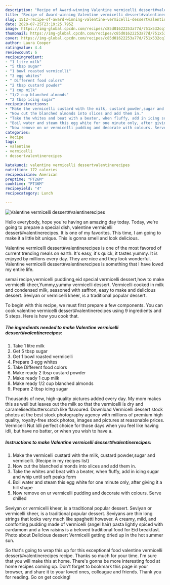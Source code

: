 ```yaml
---
description: "Recipe of Award-winning Valentine vermicelli dessert#valentinerecipes"
title: "Recipe of Award-winning Valentine vermicelli dessert#valentinerecipes"
slug: 1512-recipe-of-award-winning-valentine-vermicelli-dessertvalentinerecipes
date: 2020-07-25T23:19:25.795Z
image: https://img-global.cpcdn.com/recipes/c85d01622253a77d/751x532cq70/valentine-vermicelli-dessertvalentinerecipes-recipe-main-photo.jpg
thumbnail: https://img-global.cpcdn.com/recipes/c85d01622253a77d/751x532cq70/valentine-vermicelli-dessertvalentinerecipes-recipe-main-photo.jpg
cover: https://img-global.cpcdn.com/recipes/c85d01622253a77d/751x532cq70/valentine-vermicelli-dessertvalentinerecipes-recipe-main-photo.jpg
author: Laura Cooper
ratingvalue: 4.4
reviewcount: 6
recipeingredient:
- "1 litre milk"
- "5 tbsp sugar"
- "1 bowl roasted vermicelli"
- "3 egg whites"
- " Different food colors"
- "2 tbsp custard powder"
- "1 cup milk"
- "1/2 cup blanched almonds"
- "2 tbsp icing sugar"
recipeinstructions:
- "Make the vermicelli custard with the milk, custard powder,sugar and vermicelli. (Recipe in my recipes list)"
- "Now cut the blanched almonds into slices and add them in."
- "Take the whites and beat with a beater, when fluffy, add in icing sugar and whip until soft peaks form"
- "Boil water and steam this egg white for one minute only, after giving it a hill shape"
- "Now remove on ur vermicelli pudding and decorate with colours. Serve chilled"
categories:
- Recipe
tags:
- valentine
- vermicelli
- dessertvalentinerecipes

katakunci: valentine vermicelli dessertvalentinerecipes 
nutrition: 172 calories
recipecuisine: American
preptime: "PT26M"
cooktime: "PT36M"
recipeyield: "4"
recipecategory: Lunch

---
```



![Valentine vermicelli dessert#valentinerecipes](https://img-global.cpcdn.com/recipes/c85d01622253a77d/751x532cq70/valentine-vermicelli-dessertvalentinerecipes-recipe-main-photo.jpg)

Hello everybody, hope you're having an amazing day today. Today, we're going to prepare a special dish, valentine vermicelli dessert#valentinerecipes. It is one of my favorites. This time, I am going to make it a little bit unique. This is gonna smell and look delicious.

Valentine vermicelli dessert#valentinerecipes is one of the most favored of current trending meals on earth. It's easy, it's quick, it tastes yummy. It is enjoyed by millions every day. They are nice and they look wonderful. Valentine vermicelli dessert#valentinerecipes is something that I have loved my entire life.

semai recipe,vermicelli puddinng,eid special vermicelli dessert,how to make vermicelli kheer,Yummy,yummy vermicelli dessert. Vermicelli cooked in milk and condensed milk, seasoned with saffron, easy to make and delicious dessert. Seviyan or vermicelli kheer, is a traditional popular dessert.


To begin with this recipe, we must first prepare a few components. You can cook valentine vermicelli dessert#valentinerecipes using 9 ingredients and 5 steps. Here is how you cook that.

<!--inarticleads1-->

##### The ingredients needed to make Valentine vermicelli dessert#valentinerecipes:

1. Take 1 litre milk
1. Get 5 tbsp sugar
1. Get 1 bowl roasted vermicelli
1. Prepare 3 egg whites
1. Take  Different food colors
1. Make ready 2 tbsp custard powder
1. Make ready 1 cup milk
1. Make ready 1/2 cup blanched almonds
1. Prepare 2 tbsp icing sugar


Thousands of new, high-quality pictures added every day. My mom makes this as well but leaves out the milk so that the vermicelli is dry and caramelised/butterscotch like flavoured. Download Vermicelli dessert stock photos at the best stock photography agency with millions of premium high quality, royalty-free stock photos, images and pictures at reasonable prices. Vermicelli Nut Idli perfect choice for those days when you feel like having idli, but have no batter, or when you wish to have a. 

<!--inarticleads2-->

##### Instructions to make Valentine vermicelli dessert#valentinerecipes:

1. Make the vermicelli custard with the milk, custard powder,sugar and vermicelli. (Recipe in my recipes list)
1. Now cut the blanched almonds into slices and add them in.
1. Take the whites and beat with a beater, when fluffy, add in icing sugar and whip until soft peaks form
1. Boil water and steam this egg white for one minute only, after giving it a hill shape
1. Now remove on ur vermicelli pudding and decorate with colours. Serve chilled


Seviyan or vermicelli kheer, is a traditional popular dessert. Seviyan or vermicelli kheer, is a traditional popular dessert. Seviyans are thin long strings that looks very much like spaghetti however. A creamy, mild, and comforting pudding made of vermicelli (angel hair) pasta lightly spiced with cardamom and a few raisins is a beloved traditional food for Eid breakfast. Photo about Delicious dessert Vermicelli getting dried up in the hot summer sun. 

So that's going to wrap this up for this exceptional food valentine vermicelli dessert#valentinerecipes recipe. Thanks so much for your time. I'm sure that you will make this at home. There's gonna be more interesting food at home recipes coming up. Don't forget to bookmark this page in your browser, and share it to your loved ones, colleague and friends. Thank you for reading. Go on get cooking!
